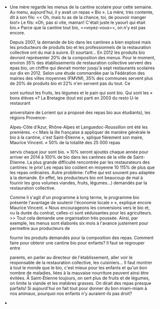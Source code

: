 - Une mère regarde les menus de la cantine scolaire pour cette semaine. Au menu, aujourd'hui, il y avait un repas « Bio ». La mère, très contente, dit à son fils: << Oh, mais tu as de la chance, toi, de pouvoir manger bio!» Le fils: «Oh, pas si vite, maman! C'était juste le yaourt qui était bio.» Parce que la cantine tout bio, ==voyez-vous==, on n'y est pas encore.
  
  Depuis 2007, la demande de bio dans les cantines a bien explosé mais les producteurs de produits bio et les professionnels de la restauration collective ont du mal à suivre. Et sourtant... En 2012 les produits bio devront représenter 20% de la composition des menus. Pour le moment, environ 35% des établissements de restauration collective servent des epas bio, un chiffre qui devrait monter jusqu'à sept restaurants scolaires sur dix en 2012. Selon une étude commandée par la Fédération des mairies des villes moyennes (FMVM), 35% des communes servent plus de 20% de produits bio et 22% n'en servent pas du tout. Ce
  
  sont surtout les fruits, les légumes et le pain qui sont bio. Qui sont les « bons élèves »? La Bretagne (tout est parti en 2003 du resto U-le restaurant
  
  aniversitaire de Lorient qui a proposé des repas bio aux étudiants), les régions Provence-
  
  Alpes-Côte d'Azur, Rhône-Alpes et Languedoc-Roussillon ont été les premières. << Mais la ille française à appliquer de manière générale le bio à la cantine, c'est Saint-Étienne », xplique fièrement son maire, Maurice Vincent. « 50% de la totalité des 25 000 repas
  
  servis chaque jour sont bio. » 10% seront ajoutés chaque année pour arriver en 2014 à 100% de bio dans les cantines de la ville de Saint-Etienne. La plus grande difficulté rencontrée par les restaurateurs des cantines: le prix! Les repas bio coûtent en moyenne 10 115% de plus que les repas ordinaires. Autre problème: l'offre qui est souvent peu adaptée à la demande. En effet, les producteurs bio ont beaucoup de mal à fournir les gros volumes viandes, fruits, légumes...) demandés par la restauration collective.
  
  Comme il s'agit d'un programme à long terme, le programme bio présente l'avantage de soutenir l'économie locale » », explique encore Maurice Vincent. « Nous encourageons les conversions vers le bio et, vu la durée du contrat, celles-ci sont séduisantes pour les agriculteurs. >> Tout cela demande une organisation très poussée. Ainsi, par exemple, les menus sont élaborés six mois à l'avance justement pour permettre aux producteurs de
  
  fournir les produits demandés pour la composition des repas. Comment faire pour obtenir une cantine bio pour enfants? Il faut se regrouper entre
  
  parents, en parler au directeur de l'établissement, aller voir le responsable de la restauration collective, les cuisiniers... Il faut montrer à tout le monde que le bio, c'est mieux pour les enfants et qu'un bon nombre de maladies, liées à la mauvaise nourriture peuvent ainsi être évitées. Å Saint-Étienne toujours, on sert plus de fruits et de légumes, on limite la viande et les matières grasses. On dirait des repas presque parfaits! Si aujourd'hui on fait tout pour donner du bon miam-miam à nos animaux, pourquoi nos enfants n'y auraient-ils pas droit?
-